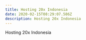 ```yaml
---
title: Hosting 20x Indonesia
date: 2020-02-15T08:29:07.586Z
description: Hosting 20x Indonesia
---
```

Hosting 20x Indonesia
